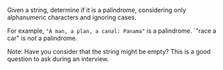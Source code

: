 Given a string, determine if it is a palindrome, considering only alphanumeric characters and ignoring cases.

For example,
`"A man, a plan, a canal: Panama"` is a palindrome.
`"race a car" is *not* a palindrome.

Note:
Have you consider that the string might be empty? This is a good question to ask during an interview.